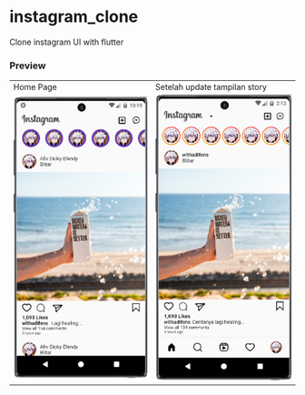 # instagram_clone

Clone instagram UI with flutter

### Preview

|                                                        |                                                        |
| ------------------------------------------------------ | ------------------------------------------------------ |
| Home Page                                              | Setelah update tampilan story                          |
| ![](assets/github-demo/Screenshot_20220830_221917.png) | ![](assets/github-demo/Screenshot_20220831_021328.png) |
